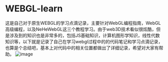# WEBGL-learn
这是自己对于原生WEBGL的学习点滴记录，主要针对WebGL编程指南，WebGL高级编程，以及NeHeWebGL这三个教程学习。由于web3D技术看似很炫酷，但是涉及到的知识也是非常多的，包括JS基础知识，计算机图形学知识，线性代数知识等，以下就是记录了自己在学习webgl过程中的的代码笔记和学习点滴记录，也算是个总结吧，基本上对代码中的相关位置都做出了详细记录，希望对大家有帮助。
![image](https://github.com/xiugangzhang/WebGL-Learn/blob/master/preview.jpg)


